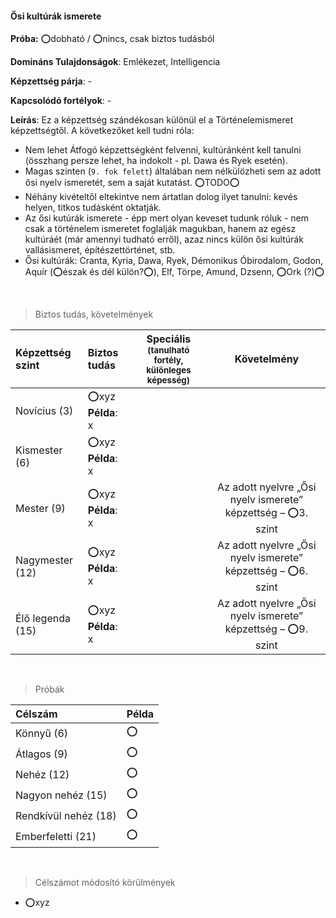 #### Ősi kultúrák ismerete

**Próba:** ⭕dobható / ⭕nincs, csak biztos tudásból

**Domináns Tulajdonságok**: Emlékezet, Intelligencia

**Képzettség párja**: -

**Kapcsolódó fortélyok**: -

**Leírás**: Ez a képzettség szándékosan különül el a Történelemismeret képzettségtől. A következőket kell tudni róla:

- Nem lehet Átfogó képzettségként felvenni, kultúránként kell tanulni (összhang persze lehet, ha  indokolt - pl. Dawa és Ryek esetén).
- Magas szinten (`9. fok felett`) általában nem nélkülözheti sem az adott ősi nyelv ismeretét, sem a saját kutatást. ⭕TODO⭕
- Néhány kivételtől eltekintve nem ártatlan dolog ilyet tanulni: kevés helyen, titkos tudásként oktatják.
- Az ősi kutúrák ismerete - épp mert olyan keveset tudunk róluk - nem csak a történelem ismeretet foglalják magukban, hanem az egész kultúráét (már amennyi tudható erről), azaz nincs külön ősi kultúrák vallásismeret, építészettörténet, stb.
- Ősi kultúrák: Cranta, Kyria, Dawa, Ryek, Démonikus Óbirodalom, Godon, Aquír (⭕észak és dél külön?⭕), Elf, Törpe, Amund, Dzsenn, ⭕Ork (?)⭕

<br />

> Biztos tudás, követelmények

| Képzettség szint | Biztos tudás  | Speciális <br /> <sub>(tanulható fortély, különleges  képesség)</sub> | Követelmény |
| :----- | :----- | :-----: | :-----: |
| Novícius (3)     | ⭕xyz <br /> **Példa**: x |  |  |
| Kismester (6)    | ⭕xyz <br /> **Példa**: x |  |  |
| Mester (9)       | ⭕xyz <br /> **Példa**: x |  | Az adott nyelvre „Ősi nyelv ismerete” képzettség – ⭕3. szint |
| Nagymester (12)  | ⭕xyz <br /> **Példa**: x |  | Az adott nyelvre „Ősi nyelv ismerete” képzettség – ⭕6. szint |
| Élő legenda (15) | ⭕xyz <br /> **Példa**: x |  | Az adott nyelvre „Ősi nyelv ismerete” képzettség – ⭕9. szint |

<br />

> Próbák

| Célszám | Példa  |
| :----------- | :----------- |
| Könnyű       (6)  | ⭕ |
| Átlagos      (9)  | ⭕ |
| Nehéz        (12) | ⭕ |
| Nagyon nehéz (15) | ⭕ |
| Rendkívül nehéz (18) | ⭕ |
| Emberfeletti (21) | ⭕ |

<br />

> Célszámot módosító körülmények

- ⭕xyz
